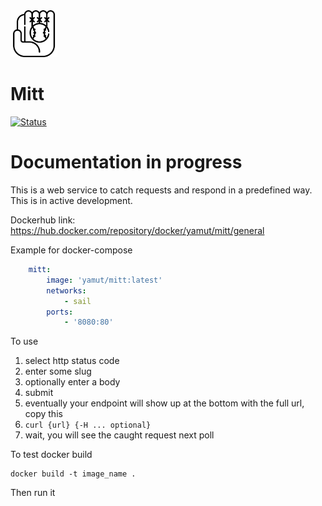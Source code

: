 <img src="resources/images/mitt.svg" alt="mitt" width="75">

# Mitt

[![Status](https://github.com/yamut/mitt/actions/workflows/commit.yml/badge.svg)](https://github.com/yamut/mitt/actions/workflows/commit.yml)

# Documentation in progress
This is a web service to catch requests and respond in a predefined way. This is in active development.

Dockerhub link: https://hub.docker.com/repository/docker/yamut/mitt/general

Example for docker-compose

```yaml
    mitt:
        image: 'yamut/mitt:latest'
        networks:
            - sail
        ports:
            - '8080:80'
```

To use
1. select http status code
2. enter some slug
3. optionally enter a body
4. submit
5. eventually your endpoint will show up at the bottom with the full url, copy this
6. `curl {url} {-H ... optional}`
7. wait, you will see the caught request next poll

To test docker build

```shell
docker build -t image_name .
```

Then run it
